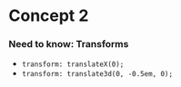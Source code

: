 # Concept 2
### Need to know: Transforms

- `transform: translateX(0);`
- `transform: translate3d(0, -0.5em, 0);`
